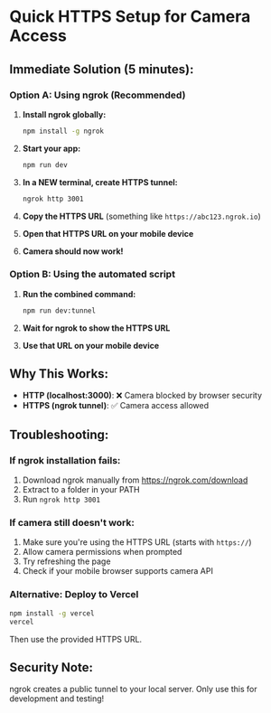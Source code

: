 # Quick HTTPS Setup for Camera Access

## Immediate Solution (5 minutes):

### Option A: Using ngrok (Recommended)

1. **Install ngrok globally:**
   ```bash
   npm install -g ngrok
   ```

2. **Start your app:**
   ```bash
   npm run dev
   ```

3. **In a NEW terminal, create HTTPS tunnel:**
   ```bash
   ngrok http 3001
   ```

4. **Copy the HTTPS URL** (something like `https://abc123.ngrok.io`)

5. **Open that HTTPS URL on your mobile device**

6. **Camera should now work!**

### Option B: Using the automated script

1. **Run the combined command:**
   ```bash
   npm run dev:tunnel
   ```

2. **Wait for ngrok to show the HTTPS URL**

3. **Use that URL on your mobile device**

## Why This Works:

- **HTTP (localhost:3000)**: ❌ Camera blocked by browser security
- **HTTPS (ngrok tunnel)**: ✅ Camera access allowed

## Troubleshooting:

### If ngrok installation fails:
1. Download ngrok manually from https://ngrok.com/download
2. Extract to a folder in your PATH
3. Run `ngrok http 3001`

### If camera still doesn't work:
1. Make sure you're using the HTTPS URL (starts with `https://`)
2. Allow camera permissions when prompted
3. Try refreshing the page
4. Check if your mobile browser supports camera API

### Alternative: Deploy to Vercel
```bash
npm install -g vercel
vercel
```
Then use the provided HTTPS URL.

## Security Note:
ngrok creates a public tunnel to your local server. Only use this for development and testing!
